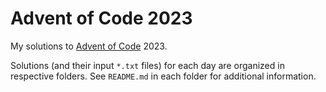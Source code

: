 # Advent of Code 2023
My solutions to [Advent of Code](https://adventofcode.com) 2023.

Solutions (and their input `*.txt` files) for each day are organized in respective folders. See `README.md` in each folder for additional information.